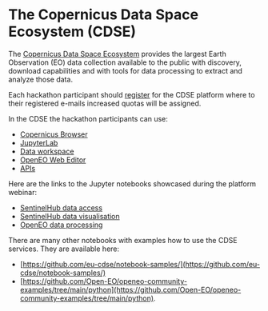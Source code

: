 # The Copernicus Data Space Ecosystem (CDSE)

The [Copernicus Data Space Ecosystem](https://dataspace.copernicus.eu/) provides the largest Earth Observation (EO) data collection available to the public with discovery, download capabilities and with tools for data processing to extract and analyze those data.

Each hackathon participant should [register](https://identity.dataspace.copernicus.eu/auth/realms/CDSE/protocol/openid-connect/auth?client_id=cdse-public&response_type=code&scope=openid&redirect_uri=https%3A//dataspace.copernicus.eu/account/confirmed/1) for the CDSE platform where to their registered e-mails increased quotas will be assigned. 

In the CDSE the hackathon participants can use: 
 - [Copernicus Browser](https://browser.dataspace.copernicus.eu/)
 - [JupyterLab](https://jupyterhub.dataspace.copernicus.eu/)
 - [Data workspace](https://dataspace.copernicus.eu/workspace)
 - [OpenEO Web Editor](https://openeo.dataspace.copernicus.eu/)
 - [APIs](https://dataspace.copernicus.eu/analyse/apis)


Here are the links to the Jupyter notebooks showcased during the platform webinar:

 - [SentinelHub data access](cdse-notebooks/sentinelhub-data-access.ipynb)
 - [SentinelHub data visualisation](cdse-notebooks/sentinelhub-data-visualisation.ipynb)
 - [OpenEO data processing](cdse-notebooks/openeo-example.ipynb)  

There are many other notebooks with examples how to use the CDSE services. They are available here: 
 - [https://github.com/eu-cdse/notebook-samples/](https://github.com/eu-cdse/notebook-samples/)
 - [https://github.com/Open-EO/openeo-community-examples/tree/main/python](https://github.com/Open-EO/openeo-community-examples/tree/main/python).
